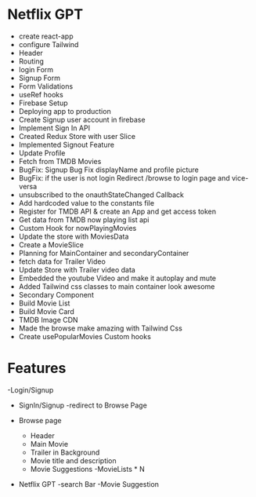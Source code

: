 # Netflix GPT

- create react-app
- configure Tailwind
- Header
- Routing
- login Form
- Signup Form
- Form Validations
- useRef hooks
- Firebase Setup
- Deploying app to production
- Create Signup user account in firebase
- Implement Sign In API
- Created Redux Store with user Slice
- Implemented Signout Feature
- Update Profile
- Fetch from TMDB Movies
- BugFix: Signup Bug Fix displayName and profile picture
- BugFix: if the user is not login Redirect /browse to login page and vice-versa
- unsubscribed to the onauthStateChanged Callback
- Add hardcoded value to the constants file
- Register for TMDB API & create an App and get access token
- Get data from TMDB now playing list api
- Custom Hook for nowPlayingMovies
- Update the store with MoviesData
- Create a MovieSlice
- Planning for MainContainer and secondaryContainer
- fetch data for Trailer Video
- Update Store with Trailer video data
- Embedded the youtube Video and make it autoplay and mute
- Added Tailwind css classes to main container look awesome
- Secondary Component
- Build Movie List
- Build Movie Card
- TMDB Image CDN 
- Made the browse make amazing with Tailwind Css
- Create usePopularMovies Custom hooks









# Features
-Login/Signup
  - SignIn/Signup
  -redirect to Browse Page
- Browse page
  - Header
  - Main Movie
  - Trailer in Background
  - Movie title and description
  - Movie Suggestions
     -MovieLists * N

- Netflix GPT
 -search Bar
 -Movie Suggestion